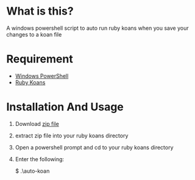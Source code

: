 What is this?
===========

A windows powershell script to auto run ruby koans when you save your changes to a koan file

Requirement
===========

- [Windows PowerShell](http://technet.microsoft.com/en-us/library/bb978526.aspx)
- [Ruby Koans](http://rubykoans.com/windows)

Installation And Usage
======================

1. Download [zip file](https://github.com/ilude/AutoKoan/zipball/master)
2. extract zip file into your ruby koans directory
3. Open a powershell prompt and cd to your ruby koans directory
4. Enter the following:

	$ .\auto-koan
